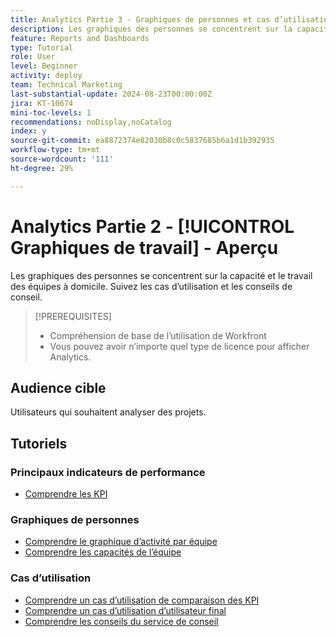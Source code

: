 ```yaml
---
title: Analytics Partie 3 - Graphiques de personnes et cas d’utilisation - Aperçu
description: Les graphiques des personnes se concentrent sur la capacité et le travail des équipes à domicile. Suivez les cas d’utilisation et les conseils de conseil.
feature: Reports and Dashboards
type: Tutorial
role: User
level: Beginner
activity: deploy
team: Technical Marketing
last-substantial-update: 2024-08-23T00:00:00Z
jira: KT-10674
mini-toc-levels: 1
recommendations: noDisplay,noCatalog
index: y
source-git-commit: ea8872374e82030b8c0c5837685b6a1d1b392935
workflow-type: tm+mt
source-wordcount: '111'
ht-degree: 29%

---
```



# Analytics Partie 2 - [!UICONTROL Graphiques de travail] - Aperçu

Les graphiques des personnes se concentrent sur la capacité et le travail des équipes à domicile. Suivez les cas d’utilisation et les conseils de conseil.

>[!PREREQUISITES]
>
>* Compréhension de base de l’utilisation de Workfront
>* Vous pouvez avoir n’importe quel type de licence pour afficher Analytics.


## Audience cible

Utilisateurs qui souhaitent analyser des projets.


## Tutoriels

### Principaux indicateurs de performance

* [Comprendre les KPI](/help/reporting/enhanced-analytics/10-kpis-overview.md)


### Graphiques de personnes

* [Comprendre le graphique d’activité par équipe](/help/reporting/enhanced-analytics/18-activity-by-team-chart.md)
* [Comprendre les capacités de l’équipe](/help/reporting/enhanced-analytics/20-team-capacity-overview.md)


### Cas d’utilisation

* [Comprendre un cas d’utilisation de comparaison des KPI](/help/reporting/enhanced-analytics/21-kpi-comparisons.md)
* [Comprendre un cas d’utilisation d’utilisateur final](/help/reporting/enhanced-analytics/22-end-user-use.md)
* [Comprendre les conseils du service de conseil](/help/reporting/enhanced-analytics/23-consulting-guidance.md)
